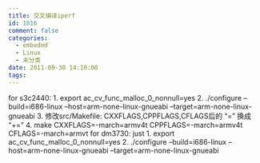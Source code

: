 ```yaml
---
title: 交叉编译iperf
id: 1816
comment: false
categories:
  - embeded
  - Linux
  - 未分类
date: 2011-09-30 14:10:00
tags:
---
```


for s3c2440:
1\. export ac_cv_func_malloc_0_nonnull=yes
2\. ./configure –build=i686-linux –host=arm-none-linux-gnueabi –target=arm-none-linux-gnueabi
3\. 修改src/Makefile: CXXFLAGS,CPPFLAGS,CFLAGS后的 “=” 换成 “+=”
4\. make CXXFLAGS=-march=armv4t CPPFLAGS=-march=armv4t CFLAGS=-march=armvt
for dm3730:
just
1\. export ac_cv_func_malloc_0_nonnull=yes
2\. ./configure –build=i686-linux –host=arm-none-linux-gnueabi –target=arm-none-linux-gnueabi